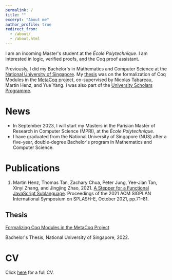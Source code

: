 ```yaml
---
permalink: /
title: ""
excerpt: "About me"
author_profile: true
redirect_from: 
  - /about/
  - /about.html
---
```


I am an incoming Master's student at the *École Polytechnique*. I am interested
in logic, verified proofs, and the Coq proof assistant.

Previously, I did my Bachelor's in Mathematics and Computer Science at the
[National University of Singapore](https://www.nus.edu.sg/). My
[thesis](https://github.com/SwampertX/undergraduate-thesis) was on the
formalization of Coq Modules in the [MetaCoq](https://metacoq.github.io/)
project, co-supervised by Nicolas Tabareau, Martin Henz, and Yue Yang. I was
also part of the [University Scholars Programme](https://www.usp.nus.edu.sg/).

# News
- In September 2023, I will start my Masters in the Parisian Master
  of Research in Computer Science (MPRI), at the *École Polytechnique*.
- I have graduated from the National University of Singapore (NUS) after a
  five-year, double-degree Bachelor's program in Mathematics and Computer
  Science.

# Publications
1. Martin Henz, Thomas Tan, Zachary Chua, Peter Jung, Yee-Jian Tan, Xinyi Zhang,
   and Jingjing Zhao, 2021. [A Stepper for a Functional JavaScript
   Sublanguage](https://dl.acm.org/doi/abs/10.1145/3484272.3484968). Proceedings
   of the 2021 ACM SIGPLAN International Symposium on SPLASH-E, October 2021,
   pp.71–81.

## Thesis
[Formalizing Coq Modules in the MetaCoq
Project](https://github.com/SwampertX/undergraduate-thesis/releases/download/v1.0.0/XFC4101.Final.Report.pdf)

Bachelor's Thesis, National University of Singapore, 2022.


# CV
Click [here](files/cv.pdf) for a full CV.